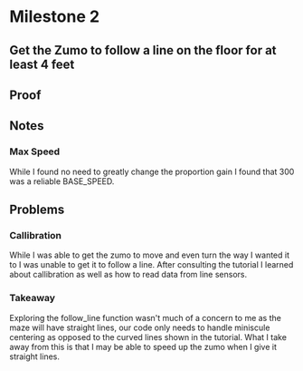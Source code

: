 # Milestone 2
## Get the Zumo to follow a line on the floor for at least 4 feet

## Proof


## Notes
### Max Speed
While I found no need to greatly change the proportion gain I found that 300 was a reliable BASE_SPEED. 

## Problems
### Callibration
While I was able to get the zumo to move and even turn the way I wanted it to I was unable to get it to follow a line. After consulting the tutorial I learned about callibration as well as how to read data from line sensors.
### Takeaway
Exploring the follow_line function wasn't much of a concern to me as the maze will have straight lines, our code only needs to handle miniscule centering as opposed to the curved lines shown in the tutorial. What I take away from this is that I may be able to speed up the zumo when I give it straight lines.
